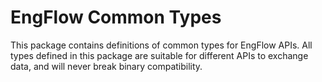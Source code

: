 # EngFlow Common Types

This package contains definitions of common types for EngFlow APIs.
All types defined in this package are suitable for different APIs to
exchange data, and will never break binary compatibility.
